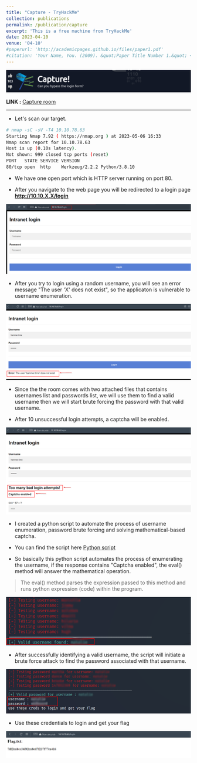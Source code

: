 ```yaml
---
title: "Capture - TryHackMe"
collection: publications
permalink: /publication/capture
excerpt: 'This is a free machine from TryHackMe'
date: 2023-04-10
venue: '04-10'
#paperurl: 'http://academicpages.github.io/files/paper1.pdf'
#citation: 'Your Name, You. (2009). &quot;Paper Title Number 1.&quot; <i>Journal 1</i>. 1(1).'
---
```


![Header](/images/capture-header.png)

**LINK :**  [Capture room](https://tryhackme.com/room/capture)

---

* Let's scan our target.

```bash
# nmap -sC -sV -T4 10.10.78.63
Starting Nmap 7.92 ( https://nmap.org ) at 2023-05-06 16:33 
Nmap scan report for 10.10.78.63
Host is up (0.10s latency).
Not shown: 999 closed tcp ports (reset)
PORT   STATE SERVICE VERSION
80/tcp open  http    Werkzeug/2.2.2 Python/3.8.10
```
* We have one open port which is HTTP server running on port 80.

* After you navigate to the web page you will be redirected to a login page **http://10.10.X.X/login**

![Capture1](/images/capture1.png)

* After you try to login using a random username, you will see an error message "The user 'X' does not exist", so the applicaton is vulnerable to username enumeration.

![Capture2](/images/capture2.png)

* Since the the room comes with two attached files that contains usernames list and passwords list, we will use them to find a valid username then we will start brute forcing the password with that valid username.

* After 10 unsuccessful login attempts, a captcha will be enabled.

![capture3](/images/capture3.png)

* I created a python script to automate the process of username enumeration, password brute forcing and solving mathematical-based captcha.

* You can find the script here [Python script](https://github.com/aymanzerda-sudotime/Tryhackme-Capture)

* So basically this python script automates the process of enumerating the username, if the response contains "Captcha enabled", the eval() method will answer the mathematical operation.


> The eval() method parses the expression passed to this method and runs python expression (code) within the program.

![username-enumeration](/images/capture-username.png)


* After successfully identifying a valid username, the script will initiate a brute force attack to find the password associated with that username.

![password-bruteforcing](/images/capture-password.png)

* Use these credentials to login and get your flag

![flag](/images/capture-flag.png)